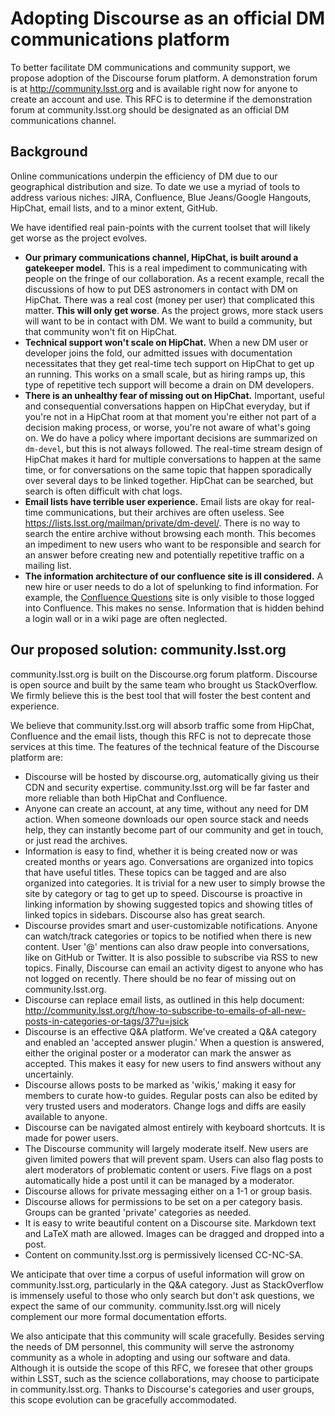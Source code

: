 # Adopting Discourse as an official DM communications platform

To better facilitate DM communications and community support, we propose adoption of the Discourse forum platform. A demonstration forum is at http://community.lsst.org and is available right now for anyone to create an account and use. This RFC is to determine if the demonstration forum at community.lsst.org should be designated as an official DM communications channel.

## Background

Online communications underpin the efficiency of DM due to our geographical distribution and size. To date we use a myriad of tools to address various niches: JIRA, Confluence, Blue Jeans/Google Hangouts, HipChat, email lists, and to a minor extent, GitHub.

We have identified real pain-points with the current toolset that will likely get worse as the project evolves.

* **Our primary communications channel, HipChat, is built around a gatekeeper model.** This is a real impediment to communicating with people on the fringe of our collaboration. As a recent example, recall the discussions of how to put DES astronomers in contact with DM on HipChat. There was a real cost (money per user) that complicated this matter. **This will only get worse**. As the project grows, more stack users will want to be in contact with DM. We want to build a community, but that community won't fit on HipChat.
* **Technical support won't scale on HipChat.** When a new DM user or developer joins the fold, our admitted issues with documentation necessitates that they get real-time tech support on HipChat to get up an running. This works on a small scale, but as hiring ramps up, this type of repetitive tech support will become a drain on DM developers.
* **There is an unhealthy fear of missing out on HipChat.** Important, useful and consequential conversations happen on HipChat everyday, but if you're not in a HipChat room at that moment you're either not part of a decision making process, or worse, you're not aware of what's going on. We do have a policy where important decisions are summarized on `dm-devel`, but this is not always followed. The real-time stream design of HipChat makes it hard for multiple conversations to happen at the same time, or for conversations on the same topic that happen sporadically over several days to be linked together. HipChat can be searched, but search is often difficult with chat logs.
* **Email lists have terrible user experience.** Email lists are okay for real-time communications, but their archives are often useless. See https://lists.lsst.org/mailman/private/dm-devel/. There is no way to search the entire archive without browsing each month. This becomes an impediment to new users who want to be responsible and search for an answer before creating new and potentially repetitive traffic on a mailing list.
* **The information architecture of our confluence site is ill considered.** A new hire or user needs to do a lot of spelunking to find information. For example, the [Confluence Questions](https://confluence.lsstcorp.org/questions) site is only visible to those logged into Confluence. This makes no sense. Information that is hidden behind a login wall or in a wiki page are often neglected.

## Our proposed solution: community.lsst.org

community.lsst.org is built on the Discourse.org forum platform. Discourse is open source and built by the same team who brought us StackOverflow. We firmly believe this is the best tool that will foster the best content and experience.

We believe that community.lsst.org will absorb traffic some from HipChat, Confluence and the email lists, though this RFC is not to deprecate those services at this time. The features of the technical feature of the Discourse platform are:

* Discourse will be hosted by discourse.org, automatically giving us their CDN and security expertise. community.lsst.org will be far faster and more reliable than both HipChat and Confluence.
* Anyone can create an account, at any time, without any need for DM action. When someone downloads our open source stack and needs help, they can instantly become part of our community and get in touch, or just read the archives.
* Information is easy to find, whether it is being created now or was created months or years ago. Conversations are organized into topics that have useful titles. These topics can be tagged and are also organized into categories. It is trivial for a new user to simply browse the site by category or tag to get up to speed. Discourse is proactive in linking information by showing suggested topics and showing titles of linked topics in sidebars. Discourse also has great search.
* Discourse provides smart and user-customizable notifications. Anyone can watch/track categories or topics to be notified when there is new content. User '@' mentions can also draw people into conversations, like on GitHub or Twitter. It is also possible to subscribe via RSS to new topics. Finally, Discourse can email an activity digest to  anyone who has not logged on recently. There should be no fear of missing out on community.lsst.org.
* Discourse can replace email lists, as outlined in this help document: http://community.lsst.org/t/how-to-subscribe-to-emails-of-all-new-posts-in-categories-or-tags/37?u=jsick
* Discourse is an effective Q&A platform. We've created a Q&A category and enabled an 'accepted answer plugin.' When a question is answered, either the original poster or a moderator can mark the answer as accepted. This makes it easy for new users to find answers without any uncertainly.
* Discourse allows posts to be marked as 'wikis,' making it easy for members to curate how-to guides. Regular posts can also be edited by very trusted users and moderators. Change logs and diffs are easily available to anyone.
* Discourse can be navigated almost entirely with keyboard shortcuts. It is made for power users.
* The Discourse community will largely moderate itself. New users are given limited powers that will prevent spam. Users can also flag posts to alert moderators of problematic content or users. Five flags on a post automatically hide a post until it can be managed by a moderator.
* Discourse allows for private messaging either on a 1-1 or group basis.
* Discourse allows for permissions to be set on a per category basis. Groups can be granted 'private' categories as needed.
* It is easy to write beautiful content on a Discourse site. Markdown text and LaTeX math are allowed. Images can be dragged and dropped into a post.
* Content on community.lsst.org is permissively licensed CC-NC-SA.

We anticipate that over time a corpus of useful information will grow on community.lsst.org, particularly in the Q&A category. Just as StackOverflow is immensely useful to those who only search but don't ask questions, we expect the same of our community. community.lsst.org will nicely complement our more formal documentation efforts.

We also anticipate that this community will scale gracefully. Besides serving the needs of DM personnel, this community will serve the astronomy community as a whole in adopting and using our software and data. Although it is outside the scope of this RFC, we foresee that other groups within LSST, such as the science collaborations, may choose to participate in community.lsst.org. Thanks to Discourse's categories and user groups, this scope evolution can be gracefully accommodated.